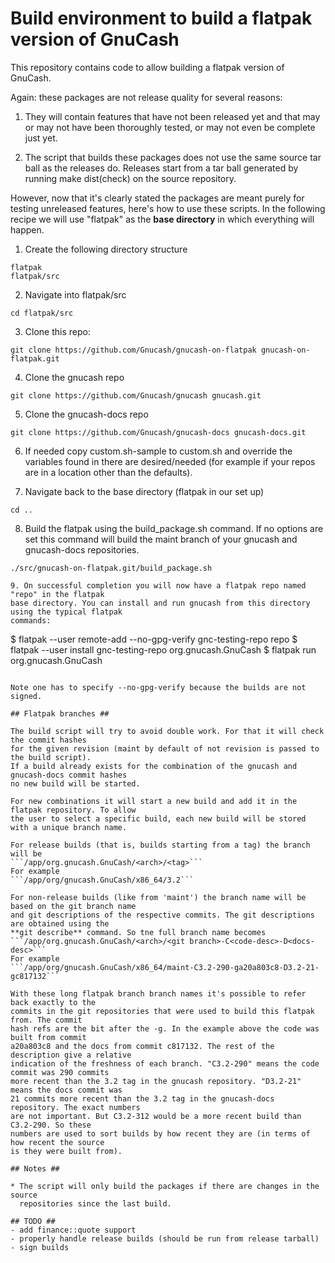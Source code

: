 # Build environment to build a flatpak version of GnuCash #

This repository contains code to allow building a flatpak version of GnuCash.

Again: these packages are not release quality for several reasons:

1. They will contain features that have not been released yet and that
   may or may not have been thoroughly tested, or may not even be complete
   just yet.

2. The script that builds these packages does not use the same source tar ball
   as the releases do. Releases start from a tar ball generated by running
   make dist(check) on the source repository.

However, now that it's clearly stated the packages are meant purely for
testing unreleased features, here's how to use these scripts. In the following recipe
we will use "flatpak" as the **base directory** in which everything will happen.

1. Create the following directory structure
```
flatpak
flatpak/src
```

2. Navigate into flatpak/src
```
cd flatpak/src
```

3. Clone this repo:
```
git clone https://github.com/Gnucash/gnucash-on-flatpak gnucash-on-flatpak.git
```

4. Clone the gnucash repo
```
git clone https://github.com/Gnucash/gnucash gnucash.git
```

5. Clone the gnucash-docs repo
```
git clone https://github.com/Gnucash/gnucash-docs gnucash-docs.git
```

6. If needed copy custom.sh-sample to custom.sh and override the variables
   found in there are desired/needed (for example if your repos are in
   a location other than the defaults).

7. Navigate back to the base directory (flatpak in our set up)
```
cd ..
```

8. Build the flatpak using the build_package.sh command. If no options are set this command
will build the maint branch of your gnucash and gnucash-docs repositories.
```
./src/gnucash-on-flatpak.git/build_package.sh

9. On successful completion you will now have a flatpak repo named "repo" in the flatpak
base directory. You can install and run gnucash from this directory using the typical flatpak
commands:
```
$ flatpak --user remote-add --no-gpg-verify gnc-testing-repo repo
$ flatpak --user install gnc-testing-repo org.gnucash.GnuCash
$ flatpak run org.gnucash.GnuCash
```

Note one has to specify --no-gpg-verify because the builds are not signed.

## Flatpak branches ##

The build script will try to avoid double work. For that it will check the commit hashes
for the given revision (maint by default of not revision is passed to the build script).
If a build already exists for the combination of the gnucash and gnucash-docs commit hashes
no new build will be started.

For new combinations it will start a new build and add it in the flatpak repository. To allow
the user to select a specific build, each new build will be stored with a unique branch name.

For release builds (that is, builds starting from a tag) the branch will be
```/app/org.gnucash.GnuCash/<arch>/<tag>```
For example
```/app/org/gnucash.GnuCash/x86_64/3.2```

For non-release builds (like from 'maint') the branch name will be based on the git branch name
and git descriptions of the respective commits. The git descriptions are obtained using the
**git describe** command. So tne full branch name becomes
```/app/org.gnucash.GnuCash/<arch>/<git branch>-C<code-desc>-D<docs-desc>```
For example
```/app/org/gnucash.GnuCash/x86_64/maint-C3.2-290-ga20a803c8-D3.2-21-gc817132```

With these long flatpak branch branch names it's possible to refer back exactly to the
commits in the git repositories that were used to build this flatpak from. The commit
hash refs are the bit after the -g. In the example above the code was built from commit
a20a803c8 and the docs from commit c817132. The rest of the description give a relative
indication of the freshness of each branch. "C3.2-290" means the code commit was 290 commits
more recent than the 3.2 tag in the gnucash repository. "D3.2-21" means the docs commit was
21 commits more recent than the 3.2 tag in the gnucash-docs repository. The exact numbers
are not important. But C3.2-312 would be a more recent build than C3.2-290. So these
numbers are used to sort builds by how recent they are (in terms of how recent the source
is they were built from).

## Notes ##

* The script will only build the packages if there are changes in the source
  repositories since the last build.

## TODO ##
- add finance::quote support
- properly handle release builds (should be run from release tarball)
- sign builds


